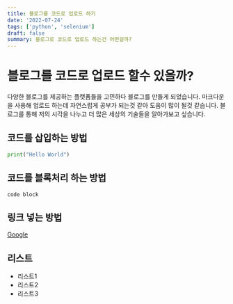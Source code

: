```yaml
---
title: 블로그를 코드로 업로드 하기
date: '2022-07-24'
tags: ['python', 'selenium']
draft: false
summary: 블로그로 코드로 업로드 하는건 어떤걸까?
---
```


# 블로그를 코드로 업로드 할수 있을까?

다양한 블로그를 제공하는 플랫폼들을 고민하다 블로그를 만들게 되었습니다. 마크다운을 사용해 업로드 하는데 자연스럽게 공부가 되는것 같아 도움이 많이 될것 같습니다. 블로그를 통해 저의 시각을 나누고 더 많은 세상의 기술들을 알아가보고 싶습니다. 

## 코드를 삽입하는 방법
```python
print("Hello World")
```
## 코드를 블록처리 하는 방법
`code block`

## 링크 넣는 방법
[Google](https://www.google.com/)

## 리스트
- 리스트1
- 리스트2
- 리스트3
